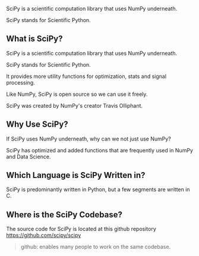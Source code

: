 SciPy is a scientific computation library that uses NumPy underneath.

SciPy stands for Scientific Python.

## What is SciPy?
SciPy is a scientific computation library that uses NumPy underneath.

SciPy stands for Scientific Python.

It provides more utility functions for optimization, stats and signal processing.

Like NumPy, SciPy is open source so we can use it freely.

SciPy was created by NumPy's creator Travis Olliphant.

## Why Use SciPy?
If SciPy uses NumPy underneath, why can we not just use NumPy?

SciPy has optimized and added functions that are frequently used in NumPy and Data Science.

## Which Language is SciPy Written in?
SciPy is predominantly written in Python, but a few segments are written in C.

## Where is the SciPy Codebase?
The source code for SciPy is located at this github repository https://github.com/scipy/scipy

> github: enables many people to work on the same codebase.
